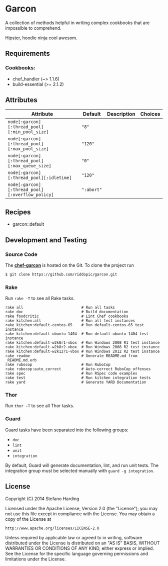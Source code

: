 # Garcon

A collection of methods helpful in writing complex cookbooks that are
impossible to comprehend.

Hipster, hoodie ninja cool awesom.

## Requirements

### Cookbooks:

* chef_handler (~> 1.1.6)
* build-essential (>= 2.1.2)

## Attributes

Attribute | Default | Description | Choices
----------|---------|-------------|--------
`node[:garcon][:thread_pool][:min_pool_size]`   | `"8"`      |  |
`node[:garcon][:thread_pool][:max_pool_size]`   | `"120"`    |  |
`node[:garcon][:thread_pool][:max_queue_size]`  | `"0"`      |  |
`node[:garcon][:thread_pool][:idletime]`        | `"120"`    |  |
`node[:garcon][:thread_pool][:overflow_policy]` | `":abort"` |  |

## Recipes

* garcon::default

## Development and Testing

### Source Code

The [**chef-garcon**](https://github.com/riddopic/garcon.git)
is hosted on the Git.
To clone the project run

````bash
$ git clone https://github.com/riddopic/garcon.git
````

### Rake

Run `rake -T` to see all Rake tasks.

````
rake all                          # Run all tasks
rake doc                          # Build documentation
rake foodcritic                   # Lint Chef cookbooks
rake kitchen:all                  # Run all test instances
rake kitchen:default-centos-65    # Run default-centos-65 test instance
rake kitchen:default-ubuntu-1404  # Run default-ubuntu-1404 test instance
rake kitchen:default-w2k8r1-vbox  # Run Windows 2008 R1 test instance
rake kitchen:default-w2k8r2-vbox  # Run Windows 2008 R2 test instance
rake kitchen:default-w2k12r1-vbox # Run Windows 2012 R2 test instance
rake readme                       # Generate README.md from _README.md.erb
rake rubocop                      # Run RuboCop
rake rubocop:auto_correct         # Auto-correct RuboCop offenses
rake spec                         # Run RSpec code examples
rake test                         # Run kitchen integration tests
rake yard                         # Generate YARD Documentation
````

### Thor

Run `thor -T` to see all Thor tasks.

### Guard

Guard tasks have been separated into the following groups:

- `doc`
- `lint`
- `unit`
- `integration`

By default, Guard will generate documentation, lint, and run unit tests.
The integration group must be selected manually with `guard -g integration`.

## License

Copyright (C) 2014 Stefano Harding

Licensed under the Apache License, Version 2.0 (the "License");
you may not use this file except in compliance with the License.
You may obtain a copy of the License at

    http://www.apache.org/licenses/LICENSE-2.0

Unless required by applicable law or agreed to in writing, software
distributed under the License is distributed on an "AS IS" BASIS,
WITHOUT WARRANTIES OR CONDITIONS OF ANY KIND, either express or implied.
See the License for the specific language governing permissions and
limitations under the License.
